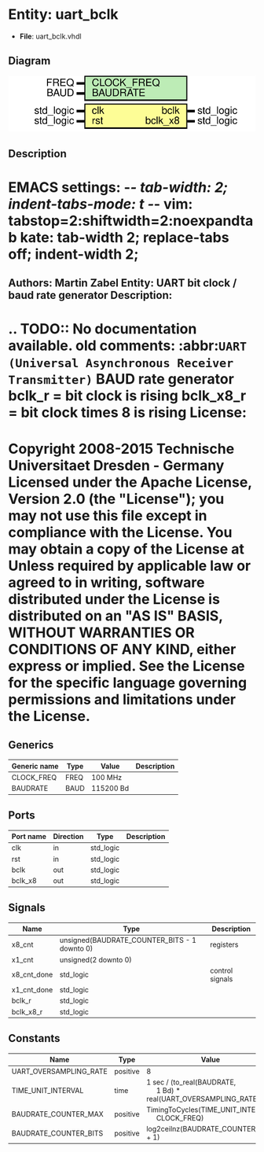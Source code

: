 # Entity: uart_bclk

- **File**: uart_bclk.vhdl
## Diagram

![Diagram](uart_bclk.svg "Diagram")
## Description

EMACS settings: -*-  tab-width: 2; indent-tabs-mode: t -*-
vim: tabstop=2:shiftwidth=2:noexpandtab
kate: tab-width 2; replace-tabs off; indent-width 2;
=============================================================================
Authors:				 	Martin Zabel
Entity:				 	UART bit clock / baud rate generator
Description:
-------------------------------------
.. TODO:: No documentation available.
old comments:
  :abbr:`UART (Universal Asynchronous Receiver Transmitter)` BAUD rate generator
  bclk_r    = bit clock is rising
  bclk_x8_r = bit clock times 8 is rising
License:
=============================================================================
Copyright 2008-2015 Technische Universitaet Dresden - Germany
Licensed under the Apache License, Version 2.0 (the "License");
you may not use this file except in compliance with the License.
You may obtain a copy of the License at
Unless required by applicable law or agreed to in writing, software
distributed under the License is distributed on an "AS IS" BASIS,
WITHOUT WARRANTIES OR CONDITIONS OF ANY KIND, either express or implied.
See the License for the specific language governing permissions and
limitations under the License.
=============================================================================
## Generics

| Generic name | Type | Value     | Description |
| ------------ | ---- | --------- | ----------- |
| CLOCK_FREQ   | FREQ | 100 MHz   |             |
| BAUDRATE     | BAUD | 115200 Bd |             |
## Ports

| Port name | Direction | Type      | Description |
| --------- | --------- | --------- | ----------- |
| clk       | in        | std_logic |             |
| rst       | in        | std_logic |             |
| bclk      | out       | std_logic |             |
| bclk_x8   | out       | std_logic |             |
## Signals

| Name        | Type                                         | Description     |
| ----------- | -------------------------------------------- | --------------- |
| x8_cnt      | unsigned(BAUDRATE_COUNTER_BITS - 1 downto 0) | registers       |
| x1_cnt      | unsigned(2 downto 0)                         |                 |
| x8_cnt_done | std_logic                                    | control signals |
| x1_cnt_done | std_logic                                    |                 |
| bclk_r      | std_logic                                    |                 |
| bclk_x8_r   | std_logic                                    |                 |
## Constants

| Name                   | Type     | Value                                                                                                 | Description |
| ---------------------- | -------- | ----------------------------------------------------------------------------------------------------- | ----------- |
| UART_OVERSAMPLING_RATE | positive |  8                                                                                                    |             |
| TIME_UNIT_INTERVAL     | time     |  1 sec / (to_real(BAUDRATE,<br><span style="padding-left:20px"> 1 Bd) * real(UART_OVERSAMPLING_RATE)) |             |
| BAUDRATE_COUNTER_MAX   | positive |  TimingToCycles(TIME_UNIT_INTERVAL,<br><span style="padding-left:20px"> CLOCK_FREQ)                   |             |
| BAUDRATE_COUNTER_BITS  | positive |  log2ceilnz(BAUDRATE_COUNTER_MAX + 1)                                                                 |             |

